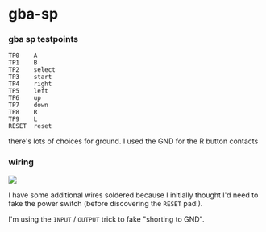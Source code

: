 gba-sp
======

### gba sp testpoints

```
TP0    A
TP1    B
TP2    select
TP3    start
TP4    right
TP5    left
TP6    up
TP7    down
TP8    R
TP9    L
RESET  reset
```

there's lots of choices for ground.  I used the GND for the R button contacts

### wiring

![](https://user-images.githubusercontent.com/1810591/283647355-d76345d8-798c-4357-a7bf-8ae44b05d2d8.jpg)

I have some additional wires soldered because I initially thought I'd need to
fake the power switch (before discovering the `RESET` pad!).

I'm using the `INPUT` / `OUTPUT` trick to fake "shorting to GND".
